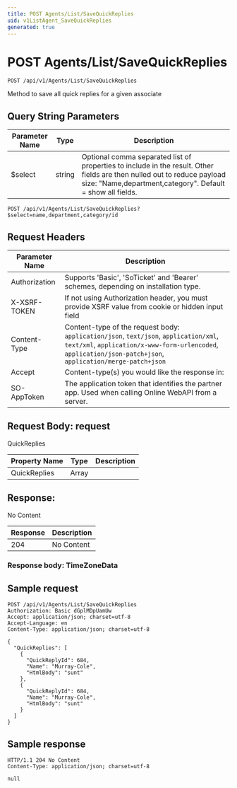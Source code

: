 ```yaml
---
title: POST Agents/List/SaveQuickReplies
uid: v1ListAgent_SaveQuickReplies
generated: true
---
```


# POST Agents/List/SaveQuickReplies

```http
POST /api/v1/Agents/List/SaveQuickReplies
```

Method to save all quick replies for a given associate







## Query String Parameters

| Parameter Name | Type |  Description |
|----------------|------|--------------|
| $select | string |  Optional comma separated list of properties to include in the result. Other fields are then nulled out to reduce payload size: "Name,department,category". Default = show all fields. |

```http
POST /api/v1/Agents/List/SaveQuickReplies?$select=name,department,category/id
```


## Request Headers

| Parameter Name | Description |
|----------------|-------------|
| Authorization  | Supports 'Basic', 'SoTicket' and 'Bearer' schemes, depending on installation type. |
| X-XSRF-TOKEN   | If not using Authorization header, you must provide XSRF value from cookie or hidden input field |
| Content-Type | Content-type of the request body: `application/json`, `text/json`, `application/xml`, `text/xml`, `application/x-www-form-urlencoded`, `application/json-patch+json`, `application/merge-patch+json` |
| Accept         | Content-type(s) you would like the response in:  |
| SO-AppToken | The application token that identifies the partner app. Used when calling Online WebAPI from a server. |

## Request Body: request 

QuickReplies 

| Property Name | Type |  Description |
|----------------|------|--------------|
| QuickReplies | Array |  |

## Response:

No Content

| Response | Description |
|----------------|-------------|
| 204 | No Content |

### Response body: TimeZoneData


## Sample request

```http!
POST /api/v1/Agents/List/SaveQuickReplies
Authorization: Basic dGplMDpUamUw
Accept: application/json; charset=utf-8
Accept-Language: en
Content-Type: application/json; charset=utf-8

{
  "QuickReplies": [
    {
      "QuickReplyId": 684,
      "Name": "Murray-Cole",
      "HtmlBody": "sunt"
    },
    {
      "QuickReplyId": 684,
      "Name": "Murray-Cole",
      "HtmlBody": "sunt"
    }
  ]
}
```

## Sample response

```http_
HTTP/1.1 204 No Content
Content-Type: application/json; charset=utf-8

null
```